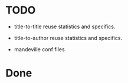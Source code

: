 # TODO

* title-to-title reuse statistics and specifics.
* title-to-author reuse statistics and specifics.

* mandeville conf files

# Done

